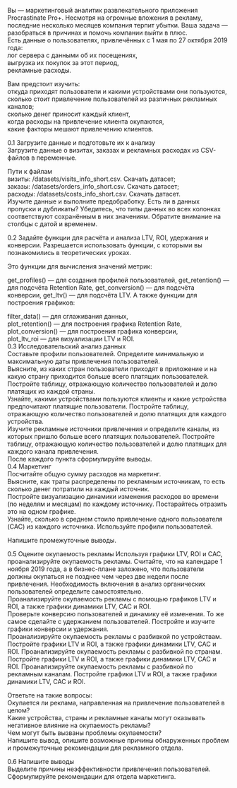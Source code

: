 Вы — маркетинговый аналитик развлекательного приложения Procrastinate Pro+. Несмотря на огромные вложения в рекламу, последние несколько месяцев компания терпит убытки. Ваша задача — разобраться в причинах и помочь компании выйти в плюс.  
Есть данные о пользователях, привлечённых с 1 мая по 27 октября 2019 года:  
лог сервера с данными об их посещениях,  
выгрузка их покупок за этот период,  
рекламные расходы.  

Вам предстоит изучить:  
откуда приходят пользователи и какими устройствами они пользуются,  
сколько стоит привлечение пользователей из различных рекламных каналов;  
сколько денег приносит каждый клиент,  
когда расходы на привлечение клиента окупаются,  
какие факторы мешают привлечению клиентов.  

  
0.1  Загрузите данные и подготовьте их к анализу   
Загрузите данные о визитах, заказах и рекламных расходах из CSV-файлов в переменные.

Пути к файлам  
визиты: /datasets/visits_info_short.csv. Скачать датасет;  
заказы: /datasets/orders_info_short.csv. Скачать датасет;  
расходы: /datasets/costs_info_short.csv. Скачать датасет.  
Изучите данные и выполните предобработку. Есть ли в данных пропуски и дубликаты? Убедитесь, что типы данных во всех колонках соответствуют сохранённым в них значениям. Обратите внимание на столбцы с датой и временем.

0.2  Задайте функции для расчёта и анализа LTV, ROI, удержания и конверсии.
Разрешается использовать функции, с которыми вы познакомились в теоретических уроках.

Это функции для вычисления значений метрик:

get_profiles() — для создания профилей пользователей,
get_retention() — для подсчёта Retention Rate,
get_conversion() — для подсчёта конверсии,
get_ltv() — для подсчёта LTV.
А также функции для построения графиков:

filter_data() — для сглаживания данных,  
plot_retention() — для построения графика Retention Rate,  
plot_conversion() — для построения графика конверсии,  
plot_ltv_roi — для визуализации LTV и ROI.  
0.3  Исследовательский анализ данных  
Составьте профили пользователей. Определите минимальную и максимальную даты привлечения пользователей.  
Выясните, из каких стран пользователи приходят в приложение и на какую страну приходится больше всего платящих пользователей. Постройте таблицу, отражающую количество пользователей и долю платящих из каждой страны.  
Узнайте, какими устройствами пользуются клиенты и какие устройства предпочитают платящие пользователи. Постройте таблицу, отражающую количество пользователей и долю платящих для каждого устройства.  
Изучите рекламные источники привлечения и определите каналы, из которых пришло больше всего платящих пользователей. Постройте таблицу, отражающую количество пользователей и долю платящих для каждого канала привлечения.  
После каждого пункта сформулируйте выводы.  
0.4  Маркетинг  
Посчитайте общую сумму расходов на маркетинг.  
Выясните, как траты распределены по рекламным источникам, то есть сколько денег потратили на каждый источник.  
Постройте визуализацию динамики изменения расходов во времени (по неделям и месяцам) по каждому источнику. Постарайтесь отразить это на одном графике.  
Узнайте, сколько в среднем стоило привлечение одного пользователя (CAC) из каждого источника. Используйте профили пользователей. 

Напишите промежуточные выводы.  
 
0.5  Оцените окупаемость рекламы
Используя графики LTV, ROI и CAC, проанализируйте окупаемость рекламы. Считайте, что на календаре 1 ноября 2019 года, а в бизнес-плане заложено, что пользователи должны окупаться не позднее чем через две недели после привлечения. Необходимость включения в анализ органических пользователей определите самостоятельно.  
Проанализируйте окупаемость рекламы c помощью графиков LTV и ROI, а также графики динамики LTV, CAC и ROI.  
Проверьте конверсию пользователей и динамику её изменения. То же самое сделайте с удержанием пользователей. Постройте и изучите графики конверсии и удержания.  
Проанализируйте окупаемость рекламы с разбивкой по устройствам. Постройте графики LTV и ROI, а также графики динамики LTV, CAC и ROI. 
Проанализируйте окупаемость рекламы с разбивкой по странам. Постройте графики LTV и ROI, а также графики динамики LTV, CAC и ROI. 
Проанализируйте окупаемость рекламы с разбивкой по рекламным каналам. Постройте графики LTV и ROI, а также графики динамики LTV, CAC и ROI.  

Ответьте на такие вопросы:  
Окупается ли реклама, направленная на привлечение пользователей в целом?  
Какие устройства, страны и рекламные каналы могут оказывать негативное влияние на окупаемость рекламы?  
Чем могут быть вызваны проблемы окупаемости?  
Напишите вывод, опишите возможные причины обнаруженных проблем и промежуточные рекомендации для рекламного отдела.  

0.6  Напишите выводы  
Выделите причины неэффективности привлечения пользователей.  
Сформулируйте рекомендации для отдела маркетинга.  
